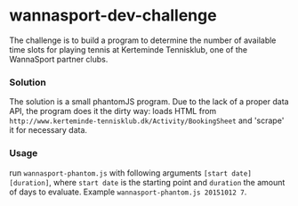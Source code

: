 # wannasport-dev-challenge
The challenge is to build a program to determine the number of available time slots for playing tennis at Kerteminde Tennisklub, one of the WannaSport partner clubs.

### Solution
The solution is a small phantomJS program. Due to the lack of a proper data API, the program does it the dirty way: loads HTML from `http://www.kerteminde-tennisklub.dk/Activity/BookingSheet` and 'scrape' it for necessary data.

### Usage

run `wannasport-phantom.js` with following arguments `[start date] [duration]`, where `start date` is the starting point and `duration` the amount of days to evaluate. Example `wannasport-phantom.js 20151012 7`.
